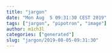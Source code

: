 ```yaml
---
title: "jargon"
date: "Mon Aug  5 09:31:30 CEST 2019"
tags: ["jargon", "pipotron", "image"]
author: m1ch3l
categories: ["generated"]
slug: "jargon/2019-08-05-09:31:30"
---
```



